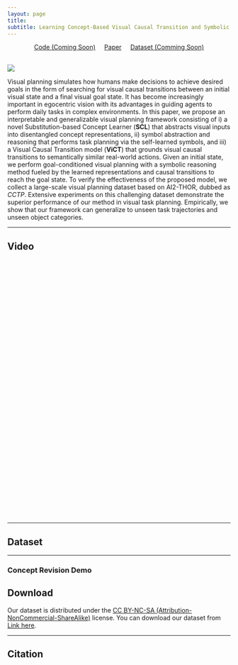 ```yaml
---
layout: page
title: 
subtitle: Learning Concept-Based Visual Causal Transition and Symbolic Reasoning for Visual Planning
---
```

<center style="font-weight: bold"> </center>

<div style="display: flex; justify-content: center; align-items: center;">
  <span class="link-block" style="text-align: center; display: block; margin: 0 10px;">
    <a href="" target="_blank" class="external-link button is-normal is-rounded is-dark">
      <span class="icon">
        <i class="fab fa-github"></i>
      </span>
      <span>Code (Coming Soon)</span>
    </a>
  </span>
  <span class="link-block" style="text-align: center; display: block; margin: 0 10px;">
    <a href="https://arxiv.org/abs/2310.03325" target="_blank" class="external-link button is-normal is-rounded is-dark">
      <span class="icon">
        <i class="far fa-file-alt"></i>
      </span>
      <span>Paper</span>
    </a>
  </span>
  <span class="link-block" style="text-align: center; display: block; margin: 0 10px;">
    <a href="" target="_blank" class="external-link button is-normal is-rounded is-dark">
      <span class="icon">
        <i class="far fa-database"></i>
      </span>
      <span>Dataset (Comming Soon)</span>
    </a>
  </span>
</div>


<!-- <p align="center">
    <a href='https://github.com/jiemingcui/probio/', target="_blank">[Code]
    </a>
    <a href='https://arxiv.org/abs/<ARXIV PAPER ID>', target="_blank">[ArXiv]
    </a>
</p> -->
<!-- Github link -->

<br>

![](assets/img/1.png)

Visual planning simulates how humans make decisions to achieve desired goals in the form of searching for visual causal transitions between an initial visual state and a final visual goal state. It has become increasingly important in egocentric vision with its advantages in guiding agents to perform daily tasks in complex environments. In this paper, we propose an interpretable and generalizable visual planning framework consisting of i) a novel Substitution-based Concept Learner (**SCL**) that abstracts visual inputs into disentangled concept representations, ii) symbol abstraction and reasoning that performs task planning via the self-learned symbols, and iii) a Visual Causal Transition model (**ViCT**) that grounds visual causal transitions to semantically similar real-world actions. Given an initial state, we perform goal-conditioned visual planning with a symbolic reasoning method fueled by the learned representations and causal transitions to reach the goal state. To verify the effectiveness of the proposed model, we collect a large-scale visual planning dataset based on AI2-THOR, dubbed as *CCTP*. Extensive experiments on this challenging dataset demonstrate the superior performance of our method in visual task planning. Empirically, we show that our framework can generalize to unseen task trajectories and unseen object categories.


<hr>

## Video

<div class="extensions extensions--video">
<iframe width="920" height="580" src="" title="YouTube video player" allow="accelerometer; autoplay; clipboard-write; encrypted-media; gyroscope; picture-in-picture; web-share" frameborder="0" scrolling="no" allowfullscreen></iframe>
</div>

<hr>

## Dataset
<!-- ### Visualization of the ambiguous actions in BioLab. -->

<!-- <div class="card bg-light border-light mb-3">
    <img class="card-img lazyload" data-src="assets/img/dataset.gif" />
    <div class="card-body">
      <h5 class="card-title">Figure 1. Visualization of the ambiguous actions in BioLab.</h5>
    </div>
</div>

<div class="card bg-light border-light mb-3">
    <img class="card-img lazyload" data-src="assets/img/dataset.png" />
    <div class="card-body">
      <h5 class="card-title">Figure 2. Part-to-whole & Ambigutiy distribution.</h5>
    </div>
</div> -->

<hr>

### Concept Revision Demo

## Download

Our dataset is distributed under the [CC BY-NC-SA (Attribution-NonCommercial-ShareAlike)](https://creativecommons.org/licenses/by-nc-sa/4.0/) license. You can download our dataset from [Link here]().

<hr>

## Citation

```bibtex

```
